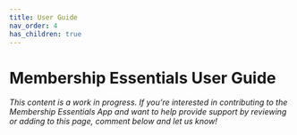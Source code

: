 ```yaml
---
title: User Guide
nav_order: 4
has_children: true
---
```

# Membership Essentials User Guide

*This content is a work in progress. If you’re interested in contributing to the Membership Essentials App and want to help provide support by reviewing or adding to this page, comment below and let us know!*
